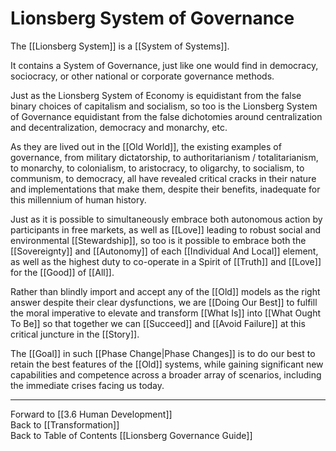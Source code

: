 # Lionsberg System of Governance

The [[Lionsberg System]] is a [[System of Systems]]. 

It contains a System of Governance, just like one would find in democracy, sociocracy, or other national or corporate governance methods.

Just as the Lionsberg System of Economy is equidistant from the false binary choices of capitalism and socialism, so too is the Lionsberg System of Governance equidistant from the false dichotomies around centralization and decentralization, democracy and monarchy, etc.

As they are lived out in the [[Old World]], the existing examples of governance, from military dictatorship, to authoritarianism / totalitarianism, to monarchy, to colonialism, to aristocracy, to oligarchy, to socialism, to communism, to democracy, all have revealed critical cracks in their nature and implementations that make them, despite their benefits, inadequate for this millennium of human history.

Just as it is possible to simultaneously embrace both autonomous action by participants in free markets, as well as [[Love]] leading to robust social and environmental [[Stewardship]], so too is it possible to embrace both the [[Sovereignty]] and [[Autonomy]] of each [[Individual And Local]] element, as well as the highest duty to co-operate in a Spirit of [[Truth]] and [[Love]] for the [[Good]] of [[All]].

Rather than blindly import and accept any of the [[Old]] models as the right answer despite their clear dysfunctions, we are [[Doing Our Best]] to fulfill the moral imperative to elevate and transform [[What Is]] into [[What Ought To Be]] so that together we can [[Succeed]] and [[Avoid Failure]] at this critical juncture in the [[Story]]. 

The [[Goal]] in such [[Phase Change|Phase Changes]] is to do our best to retain the best features of the [[Old]] systems, while gaining significant new capabilities and competence across a broader array of scenarios, including the immediate crises facing us today. 

___

Forward to [[3.6 Human Development]]  
Back to [[Transformation]]  
Back to Table of Contents [[Lionsberg Governance Guide]]